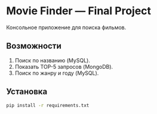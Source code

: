 # Movie Finder — Final Project

Консольное приложение для поиска фильмов.

## Возможности
1. Поиск по названию (MySQL).
2. Показать TOP-5 запросов (MongoDB).
3. Поиск по жанру и году (MySQL).

## Установка
```bash
pip install -r requirements.txt